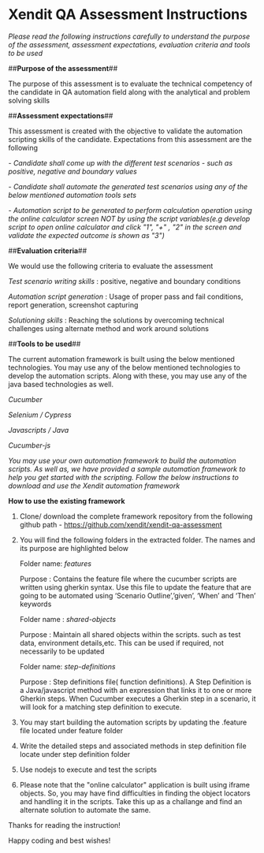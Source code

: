 
# Xendit QA Assessment Instructions

*Please read the following instructions carefully to understand the purpose of the assessment, assessment expectations, evaluation criteria and tools to be used*

##**Purpose of the assessment**##

The purpose of this assessment is to evaluate the technical competency of the candidate in QA automation field along with the analytical and problem solving skills

##**Assessment expectations**##

This assessment is created with the objective to validate the automation scripting skills of the candidate. Expectations from this assessment are the following

*- Candidate shall come up with the different test scenarios - such as positive, negative and boundary values*

*- Candidate shall automate the generated test scenarios using any of the below mentioned automation tools sets*

*- Automation script to be generated to perform calculation operation using the online calculator screen NOT by using the script variables(e.g develop script to open online calculator and click "1", "+" , "2" in the screen and validate the expected outcome is shown as "3")*

##**Evaluation criteria**##
	
We would use the following criteria to evaluate the assessment

*Test scenario writing skills* : positive, negative and boundary conditions

*Automation script generation* : Usage of proper pass and fail conditions, report generation, screenshot capturing

*Solutioning skills* : Reaching the solutions by overcoming technical challenges using alternate method and work around solutions

##**Tools to be used**##
	
The current automation framework is built using the below mentioned technologies. You may use any of the below mentioned technologies to develop the automation scripts. Along with these, you may use any of the java based technologies as well.

*Cucumber*

*Selenium / Cypress*

*Javascripts / Java*

*Cucumber-js*


*You may use your own automation framework to build the automation scripts. As well as, we have provided a sample automation framework to help you get started with the scripting. Follow the below instructions to download and use the Xendit automation framework*

**How to use the existing framework**

1. Clone/ download the complete framework repository from the following github path - https://github.com/xendit/xendit-qa-assessment

2. You will find the following folders in the extracted folder. The names and its purpose are highlighted below

	Folder name: *features*

	Purpose : Contains the feature file where the cucumber scripts are written using gherkin syntax. Use this file to 	update the feature that are going to be automated using ‘Scenario Outline’,’given’, ‘When’ and ‘Then’ keywords

	Folder name : *shared-objects*

	Purpose : Maintain all shared objects within the scripts. such as test data, environment details,etc. This can be 	used if required, not necessarily to be updated 

 	Folder name: *step-definitions*
 
	Purpose : Step definitions file( function definitions). A Step Definition is a Java/javascript method with an 		expression that links it to one or more Gherkin steps. When Cucumber executes a Gherkin step in a scenario, it will 	look for a matching step definition to execute.
	
3. You may start building the automation scripts by updating the .feature file located under feature folder
4. Write the detailed steps and associated methods in step definition file locate under step definition folder
5. Use nodejs to execute and test the scripts
6. Please note that the "online calculator" application is built using iframe objects. So, you may have find difficulties in finding the object locators and handling it in the scripts. Take this up as a challange and find an alternate solution to automate the same.

Thanks for reading the instruction!

Happy coding and best wishes!
